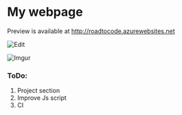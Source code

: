 # My webpage


Preview is available at http://roadtocode.azurewebsites.net

![Edit](http://i.imgur.com/B8iylmd.png)

![Imgur](http://i.imgur.com/zSxZEXd.png)

### ToDo:
1. Project section
2. Improve Js script
3. CI
